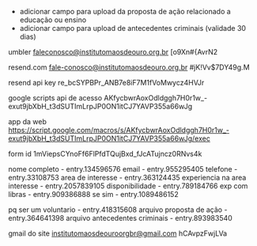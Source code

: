 - adicionar campo para upload da proposta de ação relacionado a educação ou ensino
- adicionar campo para upload de antecedentes criminais (validade 30 dias)

umbler
faleconosco@institutomaosdeouro.org.br
[o9Xn#{AvrN2

resend.com
fale-conosco@institutomaosdeouro.org.br
#jK!Vv$7DY49g.M

resend api key re_bcSYPBPr_ANB7e8iF7M1fVoMwycz4HVJr



google scripts
api de acesso
AKfycbwrAoxOdldggh7H0r1w_-exut9jbXbH_t3dSUTImLrpJP0ON1itCJ7YAVP355a66wJg

app da web
https://script.google.com/macros/s/AKfycbwrAoxOdldggh7H0r1w_-exut9jbXbH_t3dSUTImLrpJP0ON1itCJ7YAVP355a66wJg/exec


form id
1mViepsCYnoFf6FlPfdTQujBxd_fJcATujncz0RNvs4k


nome completo - entry.134596576
email - entry.955295405
telefone - entry.33108753
area de interesse - entry.363124435
experiencia na area interesse - entry.2057839105
disponibilidade - entry.789184766
exp com libras - entry.909386888
   se sim - entry.1089486152

pq ser um voluntario - entry.418315608
arquivo proposta de ação - entry.364641398
arquivo antecedentes criminais - entry.893983540


gmail do site
institutomaosdeouroorgbr@gmail.com
hCAvpzFwjLVa